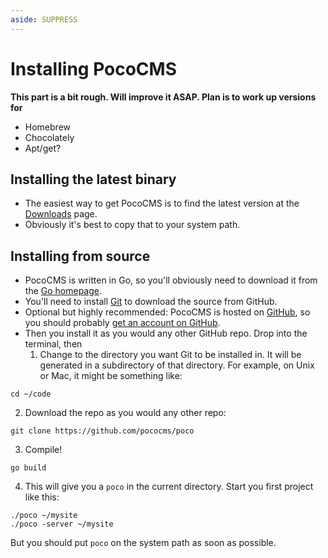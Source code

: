 ```yaml
---
aside: SUPPRESS
---
```


# Installing PocoCMS

**This part is a bit rough. Will improve it ASAP. Plan is to work up versions for**
* Homebrew
* Chocolately
* Apt/get?

## Installing the latest binary

* The easiest way to get PocoCMS is to find the latest version at
the [Downloads](https://github.com/pococms/downloads/tree/main/dist) page.
* Obviously it's best to copy that to your system path.

## Installing from source

* PocoCMS is written in Go, so you'll obviously need to download it
from the [Go homepage](https://go.dev).
* You'll need to install [Git](https://git-scm.com/downloads) to
download the source from GitHub. 
* Optional but highly recommended: PocoCMS is hosted on [GitHub](https://github.com/pococms/poco),
so you should probably [get an account on GitHub](https://github.com/signup).
* Then you install it as you would any other GitHub repo. Drop into the
terminal, then
  1. Change to the directory you want Git to be installed in. It will be generated in a subdirectory of that directory. For example, on Unix or Mac, it might
  be something like:
```
cd ~/code
```
  2. Download the repo as you would any other repo:

```
git clone https://github.com/pococms/poco
```
  3. Compile!

```
go build
```
  4. This will give you a `poco` in the current directory. Start you first project like this:

```
./poco ~/mysite
./poco -server ~/mysite
```
  But you should put `poco` on the system path as soon as possible.


